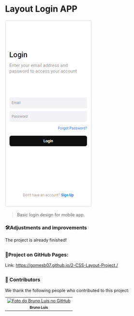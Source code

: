 # Layout Login APP


<img src="./picprojectcss2/project2readme.png">

> Basic login design for mobile app.

### 🛠Adjustments and improvements

The project is already finished!
##

### 📄Project on GitHub Pages:
    
 Link: https://gomesb07.github.io/2-CSS-Layout-Project./

##

### 🤝 Contributors

We thank the following people who contributed to this project:

<table>
  <tr>
    <td align="center">
      <a href="#">
        <img src="https://user-images.githubusercontent.com/93354781/139967887-3c73c17c-d82b-4b46-ac35-40669f06e941.gif" width="200px;" alt="Foto do Bruno Luis no GitHub"/><br>
        <sub>
          <b>Bruno Luis</b>
        </sub>
      </a>
    </td>
  </tr>
</table>


